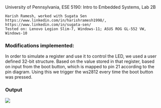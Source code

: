 University of Pennsylvania, ESE 5190: Intro to Embedded Systems, Lab 2B

    Harish Ramesh, worked with Sugata Sen
    https://www.linkedin.com/in/harishramesh1998/, https://www.linkedin.com/in/sugata-sen/
    Tested on: Lenovo Legion Slim-7, Windows-11; ASUS ROG GL-552 VW, Windows-10
    
### Modifications implemented:
In order to simulate a register and use it to control the LED, we used a user defined 32-bit structure. Based on the value stored in that register, based on input from the boot button, which is mapped to pin 21 according to the pin diagram. Using this we trigger the ws2812 every time the boot button was pressed.

### Output
![](https://github.com/sugahiraeth/Lab2Bese5190/blob/main/Parts/Part1/lab1_op.gif)
